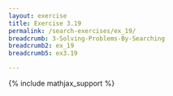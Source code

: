 ```yaml
---
layout: exercise
title: Exercise 3.19
permalink: /search-exercises/ex_19/
breadcrumb: 3-Solving-Problems-By-Searching
breadcrumb2: ex_19
breadcrumb5: ex3.19

---
```


{% include mathjax_support %}

